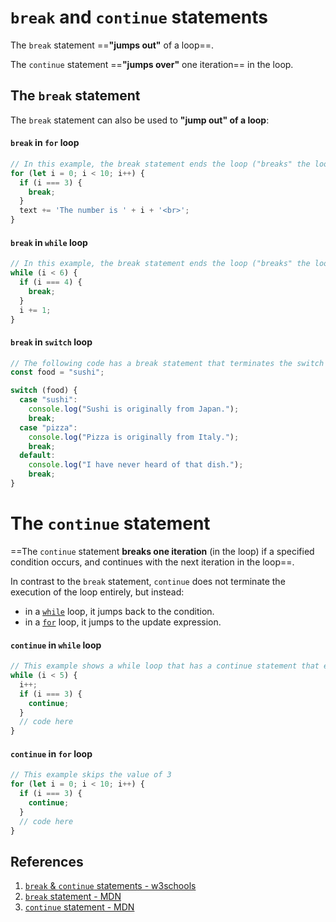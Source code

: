 # `break` and `continue` statements

The `break` statement ==**"jumps out"** of a loop==.

The `continue` statement ==**"jumps over"** one iteration== in the loop.

## The `break` statement

The `break` statement can also be used to **"jump out" of a loop**:

#### `break` in `for` loop

```js
// In this example, the break statement ends the loop ("breaks" the loop) when the loop counter (i) is 3.
for (let i = 0; i < 10; i++) {
  if (i === 3) {
    break;
  }
  text += 'The number is ' + i + '<br>';
}
```

#### `break` in `while` loop

```js
// In this example, the break statement ends the loop ("breaks" the loop) when the loop counter (i) is 4.
while (i < 6) {
  if (i === 4) {
    break;
  }
  i += 1;
}
```

#### `break` in `switch` loop

```js
// The following code has a break statement that terminates the switch statement when a case is matched and the corresponding code has run.
const food = "sushi";

switch (food) {
  case "sushi":
    console.log("Sushi is originally from Japan.");
    break;
  case "pizza":
    console.log("Pizza is originally from Italy.");
    break;
  default:
    console.log("I have never heard of that dish.");
    break;
}
```

# The `continue` statement

==The `continue` statement **breaks one iteration** (in the loop) if a specified condition occurs, and continues with the next iteration in the loop==.

In contrast to the `break` statement, `continue` does not terminate the execution of the loop entirely, but instead:

- in a [`while`](https://developer.mozilla.org/en-US/docs/Web/JavaScript/Reference/Statements/while) loop, it jumps back to the condition.
- in a [`for`](https://developer.mozilla.org/en-US/docs/Web/JavaScript/Reference/Statements/for) loop, it jumps to the update expression.

#### `continue` in `while` loop

```js
// This example shows a while loop that has a continue statement that executes when the value of i is 3, so the value of 3 is skipped 
while (i < 5) {
  i++;
  if (i === 3) {
    continue;
  }
  // code here
}
```

#### `continue` in `for` loop

```js
// This example skips the value of 3
for (let i = 0; i < 10; i++) {
  if (i === 3) {
    continue;
  }
  // code here
}
```

## References

1. [`break` & `continue` statements - w3schools](https://www.w3schools.com/js/js_break.asp)
2. [`break` statement - MDN](https://developer.mozilla.org/en-US/docs/Web/JavaScript/Reference/Statements/break)
3. [`continue` statement - MDN](https://developer.mozilla.org/en-US/docs/Web/JavaScript/Reference/Statements/continue)
